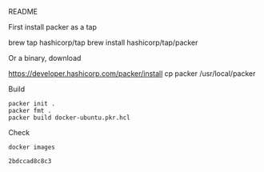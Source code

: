 README

First install packer as a tap

brew tap hashicorp/tap
brew install hashicorp/tap/packer

Or a binary, download

https://developer.hashicorp.com/packer/install
cp packer /usr/local/packer


Build

```
packer init .
packer fmt .
packer build docker-ubuntu.pkr.hcl
```

Check

```
docker images

2bdccad8c8c3



```